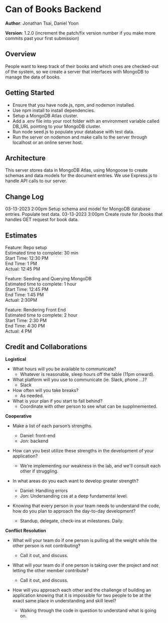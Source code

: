 # Can of Books Backend

**Author**: Jonathan Tsai, Daniel Yoon

**Version**: 1.2.0 (increment the patch/fix version number if you make more commits past your first submission)

## Overview
People want to keep track of their books and which ones are checked-out of the system, so we create a server that interfaces
with MongoDB to manage the data of books.

## Getting Started
* Ensure that you have node.js, npm, and nodemon installed.
* Use npm install to install dependencies.
* Setup a MongoDB Atlas cluster.
* Add a .env file into your root folder with an environment variable called DB_URL pointing to your MongoDB cluster.
* Run node seed.js to populate your database with test data.
* Run the server on nodemon and make calls to the server through localhost or an online server host.

## Architecture
This server stores data in MongoDB Atlas, using Mongoose to create schemas and data models for the document entries. We use Express.js to handle API calls to our server.

## Change Log
03-13-2023 2:00pm Setup schema and model for MongoDB database entries. Populate test data.
03-13-2023 3:00pm Create route for /books that handles GET request for book data.

## Estimates
<!-- See below -->
Feature: Repo setup\
Estimated time to complete: 30 min\
Start Time: 12:30 PM\
End Time: 1 PM\
Actual: 12:45 PM

Feature: Seeding and Querying MongoDB\
Estimated time to complete: 1 hour\
Start Time: 12:45 PM\
End Time: 1:45 PM\
Actual: 2:30PM

Feature: Rendering Front End\
Estimated time to complete: 2 hour\
Start Time: 2:30 PM\
End Time: 4:30 PM\
Actual: 4 PM

## Credit and Collaborations
<!-- Give credit (and a link) to other people or resources that helped you build this application. -->

**Logistical**
* What hours will you be available to communicate?
    * Whatever is reasonable, sleep hours off the table (11pm onward).
* What platform will you use to communicate (ie. Slack, phone …)?
    * Slack
* How often will you take breaks?
    *  As needed.
* What is your plan if you start to fall behind?
    * Coordinate with other person to see what can be supplmemented.

**Cooperative**
* Make a list of each parson’s strengths.
    * Daniel: front-end
    * Jon: backend

* How can you best utilize these strengths in the development of your application?
    * We're implementing our weakness in the lab, and we'll consult each other if struggling.

* In what areas do you each want to develop greater strength?
    * Daniel: Handling errors
    * Jon: Undersanding css at a deep fundamental level.

* Knowing that every person in your team needs to understand the code, how do you plan to approach the day-to-day development?
    * Standup, delegate, check-ins at milestones. Daily.

**Conflict Resolution**

* What will your team do if one person is pulling all the weight while the other person is not contributing?
    * Call it out, and discuss.

* What will your team do if one person is taking over the project and not letting the other member contribute?
    * Call it out, and discuss.

* How will you approach each other and the challenge of building an application knowing that it is impossible for two people to be at the exact same place in understanding and skill level?
    * Walking through the code in question to understand what is going on.